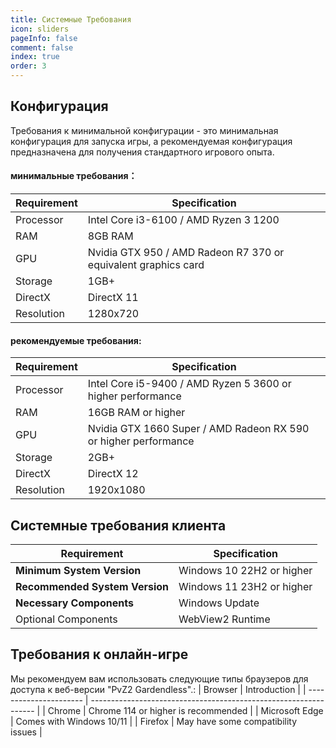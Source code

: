 ```yaml
---
title: Системные Требования
icon: sliders
pageInfo: false
comment: false
index: true
order: 3
---
```

## <HopeIcon icon="gear" size="1.7rem" color="#585888" /> Конфигурация
Требования к минимальной конфигурации - это минимальная конфигурация для запуска игры, а рекомендуемая конфигурация предназначена для получения стандартного игрового опыта.

#### минимальные требования：
| Requirement            | Specification            |
| ---------------------- | ---------------------------------------------------------------- |
| Processor | Intel Core i3-6100 / AMD Ryzen 3 1200 |
| RAM | 8GB RAM |
| GPU | Nvidia GTX 950 / AMD Radeon R7 370 or equivalent graphics card |
| Storage | 1GB+ |
| DirectX | DirectX 11 |
| Resolution | 1280x720 |

#### рекомендуемые требования:
| Requirement      | Specification                                 |
| ---------------------- | ---------------------------------------------------------------- |
| Processor | Intel Core i5-9400 / AMD Ryzen 5 3600 or higher performance|
| RAM | 16GB RAM or higher |
| GPU | Nvidia GTX 1660 Super / AMD Radeon RX 590 or higher performance |
| Storage | 2GB+ |
| DirectX | DirectX 12 |
| Resolution | 1920x1080 |

## <HopeIcon icon="fa-brands fa-windows" size="1.7rem" color="rgb(0, 168, 232)" /> Системные требования клиента

| Requirement        | Specification                                                             |
| ---------------------- | ---------------------------------------------------------------- |
| **Minimum System Version** | Windows 10 22H2 or higher                        |
| **Recommended System Version** | Windows 11 23H2 or higher                          |
| **Necessary Components** | Windows Update                                    |
| Optional Components | WebView2 Runtime        |

## <HopeIcon icon="fa-solid fa-earth-americas" size="1.7rem" /> Требования к онлайн-игре

Мы рекомендуем вам использовать следующие типы браузеров для доступа к веб-версии "PvZ2 Gardendless".:
| Browser                   | Introduction                                                             |
| ---------------------- | ---------------------------------------------------------------- |
| <HopeIcon icon="fa-brands fa-chrome"/> Chrome | Chrome 114 or higher is recommended |
| <HopeIcon icon="fa-brands fa-edge"/> Microsoft Edge | Comes with Windows 10/11 |
| <HopeIcon icon="fa-brands fa-firefox-browser"/>Firefox | May have some compatibility issues |

